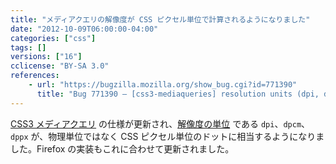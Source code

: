 ```yaml
---
title: "メディアクエリの解像度が CSS ピクセル単位で計算されるようになりました"
date: "2012-10-09T06:00:00-04:00"
categories: ["css"]
tags: []
versions: ["16"]
cclicense: "BY-SA 3.0"
references:
    - url: "https://bugzilla.mozilla.org/show_bug.cgi?id=771390"
      title: "Bug 771390 – [css3-mediaqueries] resolution units (dpi, dpcm, dppx) should be dots per CSS inch/centimeter/pixel, not per physical in/cm/px"
---
```

[CSS3 メディアクエリ](https://developer.mozilla.org/ja/docs/Web/CSS/Media_Queries) の仕様が更新され、[解像度の単位](https://developer.mozilla.org/ja/docs/Web/CSS/resolution) である `dpi`、`dpcm`、`dppx` が、物理単位ではなく CSS ピクセル単位のドットに相当するようになりました。Firefox の実装もこれに合わせて更新されました。
